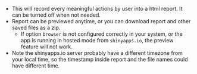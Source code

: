 - This will record every meaningful actions by user into a html report. It can be turned off when not needed.
- Report can be previewed anytime, or you can download report and other saved files as a zip.
  - If option `browser` is not configured correctly in your system, or the app is running in hosted mode from `shinyapps.io`, the preview feature will not work.
- Note the shinyapps.io server probably have a different timezone from your local time, so the timestamp inside report and the file names could have different time.
